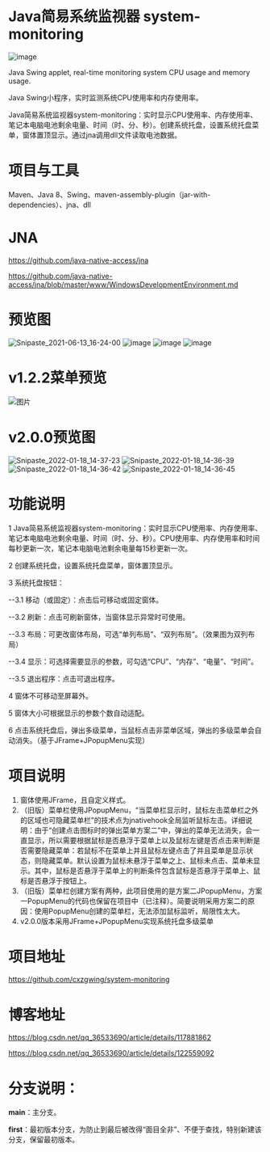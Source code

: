 # Java简易系统监视器 system-monitoring 

![image](https://img.shields.io/github/license/cxzgwing/system-monitoring?style=flat-square)

Java Swing applet, real-time monitoring system CPU usage and memory usage.

Java Swing小程序，实时监测系统CPU使用率和内存使用率。

Java简易系统监视器system-monitoring：实时显示CPU使用率、内存使用率、笔记本电脑电池剩余电量、时间（时、分、秒）。创建系统托盘，设置系统托盘菜单，窗体置顶显示。通过jna调用dll文件读取电池数据。

# 项目与工具
Maven、Java 8、Swing、maven-assembly-plugin（jar-with-dependencies）、jna、dll

# JNA
https://github.com/java-native-access/jna

https://github.com/java-native-access/jna/blob/master/www/WindowsDevelopmentEnvironment.md

# 预览图
![Snipaste_2021-06-13_16-24-00](https://user-images.githubusercontent.com/41880446/121800502-effc0900-cc64-11eb-8b6b-772698fc57be.jpg)
![image](https://user-images.githubusercontent.com/41880446/121800529-13bf4f00-cc65-11eb-9bcc-5937cd314cfd.png)
![image](https://user-images.githubusercontent.com/41880446/121800680-df985e00-cc65-11eb-8b23-a47711509398.png)
![image](https://user-images.githubusercontent.com/41880446/121800704-f474f180-cc65-11eb-9727-4b7694c10d71.png)

# v1.2.2菜单预览
![图片](https://user-images.githubusercontent.com/41880446/124697063-c14a1900-df18-11eb-9c95-d26157a0784a.png)

# v2.0.0预览图
![Snipaste_2022-01-18_14-37-23](https://user-images.githubusercontent.com/41880446/149907348-5da5d631-f1ba-410f-b64d-14654e5ef36d.png)
![Snipaste_2022-01-18_14-36-39](https://user-images.githubusercontent.com/41880446/149907383-629cc41d-a62f-4110-aec4-57cb84c75128.png)
![Snipaste_2022-01-18_14-36-42](https://user-images.githubusercontent.com/41880446/149907401-e904cbed-30b4-48c0-8202-b3e6bb388b19.png)
![Snipaste_2022-01-18_14-36-45](https://user-images.githubusercontent.com/41880446/149907419-9fd9df61-b554-4f0b-b808-832431f279f6.png)

# 功能说明
1 Java简易系统监视器system-monitoring：实时显示CPU使用率、内存使用率、笔记本电脑电池剩余电量、时间（时、分、秒）。CPU使用率、内存使用率和时间每秒更新一次，笔记本电脑电池剩余电量每15秒更新一次。

2 创建系统托盘，设置系统托盘菜单，窗体置顶显示。

3 系统托盘按钮：

  --3.1 移动（或固定）：点击后可移动或固定窗体。
  
  --3.2 刷新：点击可刷新窗体，当窗体显示异常时可使用。
  
  --3.3 布局：可更改窗体布局，可选“单列布局”、“双列布局”。（效果图为双列布局）
  
  --3.4 显示：可选择需要显示的参数，可勾选“CPU”、“内存”、“电量”、“时间”。
  
  --3.5 退出程序：点击可退出程序。
  
4 窗体不可移动至屏幕外。

5 窗体大小可根据显示的参数个数自动适配。

6 点击系统托盘后，弹出多级菜单，当鼠标点击非菜单区域，弹出的多级菜单会自动消失。（基于JFrame+JPopupMenu实现）
 
# 项目说明
<ol>
  <li>窗体使用JFrame，且自定义样式。</li>
  <li>（旧版）菜单栏使用JPopupMenu，“当菜单栏显示时，鼠标左击菜单栏之外的区域也可隐藏菜单栏”的技术点为jnativehook全局监听鼠标左击。详细说明：由于“创建点击图标时的弹出菜单方案二”中，弹出的菜单无法消失，会一直显示，所以需要根据鼠标是否悬浮于菜单上以及鼠标左键是否点击来判断是否需要隐藏菜单：若鼠标不在菜单上并且鼠标左键点击了并且菜单是显示状态，则隐藏菜单。默认设置为鼠标未悬浮于菜单之上、鼠标未点击、菜单未显示。其中，鼠标是否悬浮于菜单上的判断条件包含鼠标是否悬浮于菜单上、鼠标是否悬浮于按钮上。</li>
  <li>（旧版）菜单栏创建方案有两种，此项目使用的是方案二JPopupMenu，方案一PopupMenu的代码也保留在项目中（已注释）。简要说明采用方案二的原因：使用PopupMenu创建的菜单栏，无法添加鼠标监听，局限性太大。</li>
  <li>v2.0.0版本采用JFrame+JPopupMenu实现系统托盘多级菜单</li>
</ol>

# 项目地址
https://github.com/cxzgwing/system-monitoring

# 博客地址
https://blog.csdn.net/qq_36533690/article/details/117881862

https://blog.csdn.net/qq_36533690/article/details/122559092

# 分支说明：
**main**：主分支。

**first**：最初版本分支，为防止到最后被改得“面目全非”、不便于查找，特别新建该分支，保留最初版本。
